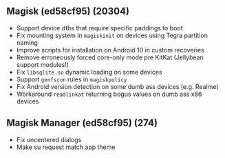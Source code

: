 ## Magisk (ed58cf95) (20304)
- Support device dtbs that require specific paddings to boot
- Fix mounting system in `magiskinit` on devices using Tegra partition naming
- Improve scripts for installation on Android 10 in custom recoveries
- Remove erroneously forced core-only mode pre KitKat (Jellybean support modules!)
- Fix `libsqlite.so` dynamic loading on some devices
- Support `genfscon` rules in `magiskpolicy`
- Fix Android version detection on some dumb ass devices (e.g. Realme)
- Workaround `readlinkat` returning bogus values on dumb ass x86 devices

## Magisk Manager (ed58cf95) (274)
- Fix uncentered dialogs
- Make su request match app theme
